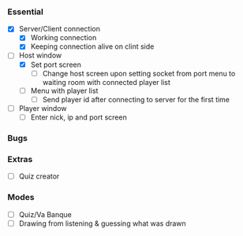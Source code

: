 ### Essential
- [x] Server/Client connection
    - [x] Working connection
    - [x] Keeping connection alive on clint side
- [ ] Host window
    - [x] Set port screen
        - [ ] Change host screen upon setting socket from port menu to waiting room with connected player list
    - [ ] Menu with player list
        - [ ] Send player id after connecting to server for the first time
- [ ] Player window
    - [ ] Enter nick, ip and port screen

### Bugs


### Extras
- [ ] Quiz creator


### Modes 
- [ ] Quiz/Va Banque
- [ ] Drawing from listening & guessing what was drawn
